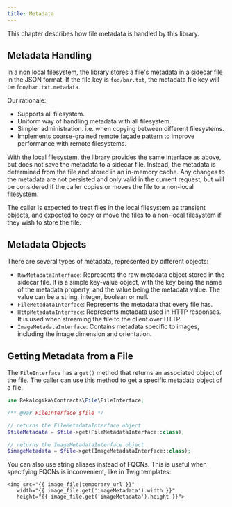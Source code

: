 ```yaml
---
title: Metadata
---
```


This chapter describes how file metadata is handled by this library.

## Metadata Handling

In a non local filesystem, the library stores a file's metadata in a [sidecar
file](https://en.wikipedia.org/wiki/Sidecar_file) in the JSON format. If the
file key is `foo/bar.txt`, the metadata file key will be
`foo/bar.txt.metadata`.

Our rationale:

* Supports all filesystem.
* Uniform way of handling metadata with all filesystem.
* Simpler administration. i.e. when copying between different filesystems.
* Implements coarse-grained [remote façade pattern](https://martinfowler.com/eaaCatalog/remoteFacade.html) to improve performance with remote filesystems.

With the local filesystem, the library provides the same interface as above, but
does not save the metadata to a sidecar file. Instead, the metadata is
determined from the file and stored in an in-memory cache. Any changes to the
metadata are not persisted and only valid in the current request, but will be
considered if the caller copies or moves the file to a non-local filesystem.

The caller is expected to treat files in the local filesystem as transient
objects, and expected to copy or move the files to a non-local filesystem if
they wish to store the file.

## Metadata Objects

There are several types of metadata, represented by different objects:

* `RawMetadataInterface`: Represents the raw metadata object stored in the
  sidecar file. It is a simple key-value object, with the key being the name of
  the metadata property, and the value being the metadata value. The value can
  be a string, integer, boolean or null.
* `FileMetadataInterface`: Represents the metadata that every file has.
* `HttpMetadataInterface`: Represents metadata used in HTTP responses. It is 
  used when streaming the file to the client over HTTP.
* `ImageMetadataInterface`: Contains metadata specific to images, including
  the image dimension and orientation.

## Getting Metadata from a File

The `FileInterface` has a `get()` method that returns an associated object of
the file. The caller can use this method to get a specific metadata object of a
file.

```php
use Rekalogika\Contracts\File\FileInterface;

/** @var FileInterface $file */

// returns the FileMetadataInterface object
$fileMetadata = $file->get(FileMetadataInterface::class);

// returns the ImageMetadataInterface object
$imageMetadata = $file->get(ImageMetadataInterface::class);
```

You can also use string aliases instead of FQCNs. This is useful when specifying
FQCNs is inconvenient, like in Twig templates:

```twig
<img src="{{ image_file|temporary_url }}"
   width="{{ image_file.get('imageMetadata').width }}"
   height="{{ image_file.get('imageMetadata').height }}">
```

